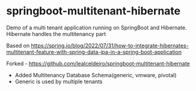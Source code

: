 # springboot-multitenant-hibernate
Demo of a multi tenant application running on SpringBoot and Hibernate. Hibernate handles the multitenancy part

Based on https://spring.io/blog/2022/07/31/how-to-integrate-hibernates-multitenant-feature-with-spring-data-jpa-in-a-spring-boot-application

Forked - https://github.com/lealceldeiro/springboot-multitenant-hibernate
* Added Multitenancy Database Schema(generic, vmware, pivotal)
* Generic is used by multiple tenants